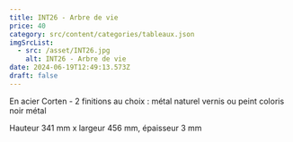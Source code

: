 ```yaml
---
title: INT26 - Arbre de vie
price: 40
category: src/content/categories/tableaux.json
imgSrcList:
  - src: /asset/INT26.jpg
    alt: INT26 - Arbre de vie
date: 2024-06-19T12:49:13.573Z
draft: false
---
```


En acier Corten - 2 finitions au choix : métal naturel vernis ou peint coloris noir métal

Hauteur    341 mm x largeur 456 mm, épaisseur 3 mm
